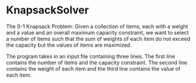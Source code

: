 # KnapsackSolver

The 0-1 Knapsack Problem:
Given a collection of items, each with a weight and a value and an overall maximum capacity constraint, we want to select a number of items such that the sum of weights of each item do not exceed the capacity but the values of items are maximized. 

The program takes in an input file containing three lines. The first line contains the number of items and the capacity constraint. The second line contains the weight of each item and the third line contains the value of each item.
